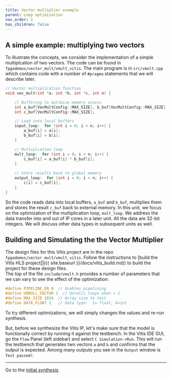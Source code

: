```yaml
---
title: Vector multiplier example
parent: Loop optimization
nav_order: 1
has_children: false
---
```


## A simple example:  multiplying two vectors
To illustrate the concepts, we consider the implementation of a simple multiplcation of two vectors.   The code can be found in `fpgademos/vector_mult/vmult_vitis`.  The main program is in `src/vmult.cpp` which contains code with a number of `#pragma` statements that we will describe later.
~~~C
// Vector multiplication function
void vec_mult(int *a, int *b, int *c, int n) {

    // Buffering to optimize memory access
    int a_buf[VecMultConfig::MAX_SIZE], b_buf[VecMultConfig::MAX_SIZE];
    int c_buf[VecMultConfig::MAX_SIZE];

    // Load into local buffers
    input_loop:  for (int i = 0; i < n; i++) {
        a_buf[i] = a[i];
        b_buf[i] = b[i];
    }

    // Multiplcation loop
    mult_loop:  for (int i = 0; i < n; i++) {
        c_buf[i] = a_buf[i] * b_buf[i];
    }
    
    // Store results back to global memory
    output_loop:  for (int i = 0; i < n; i++) {
        c[i] = c_buf[i];
    }
}
~~~
So the code reads data into local buffers, `a_buf` and `b_buf`, multiplies them and stores the result `c_buf` back to external memory.  In this unit, we focus on the optimization of the multiplication loop, `mult_loop`.
We address the data transfer into and out of IP cores in a later unit.  All the data are 32-bit integers.  We will discuss other data types in subsequent units as well.

   

## Building and Simulating the the Vector Multiplier

The design files for this Vitis project are in the repo `fpgademos/vector_mult/vmult_vitis`.  Follow the instructions to [build the Vitis HLS project]]({{ site.baseurl }}/docs/vitis_build.md)) to build the project for these design files.  
The top of the file `include/vmult.h` provides a number of parameters that we can vary to see the effect of the optimization:
~~~C
#define PIPELINE_EN 0  // Enables pipelining
#define UNROLL_FACTOR 1  // Unrolls loops when > 1
#define MAX_SIZE 1024  // Array size to test
#define DATA_FLOAT 1   // Data type:  1= float, 0=int
~~~
To try different optimizations, we will simply changes the values and re-run synthesis.

But, before we synthesize the Vitis IP, let's make sure that the model is functionally correct by running it against the testbench.  In the Vitis IDE GUI, go the `Flow` Panel (left sidebar) and select `C Simulation->Run`.  This will run the testbench that generates two vectors `a` and `b` and confirms that the output is expected.  Among many outputs you see in the `Output` window is `Test passed!`.

---

Go to the [initial synthesis](./synth.md).